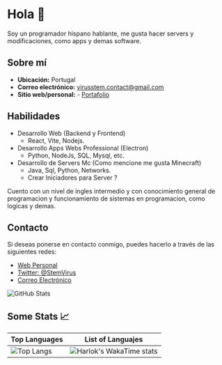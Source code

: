 # Hola 👋
Soy un programador hispano hablante, me gusta hacer servers y modificaciones, como apps y demas software.

## Sobre mí

- **Ubicación:** Portugal
- **Correo electrónico:** virusstem.contact@gmail.com
- **Sitio web/personal:** - [Portafolio](https://stemdev0110.github.io)

## Habilidades

- Desarrollo Web (Backend y Frontend)
  - React, Vite, Nodejs.
- Desarrollo Apps Webs Professional (Electron)
  - Python, NodeJs, SQL, Mysql, etc.
- Desarrollo de Servers Mc (Como mencione me gusta Minecraft)
  - Java, Sql, Python, Networks.
  - Crear Iniciadores para Server ?


Cuento con un nivel de ingles intermedio y con conocimiento general de programacion y funcionamiento de sistemas en programacion, como logicas y demas.

## Contacto

Si deseas ponerse en contacto conmigo, puedes hacerlo a través de las siguientes redes:

- [Web Personal](https://stemdev0110.github.io/contact)
- [Twitter: @StemVirus](https://twitter.com/StemVirus)
- [Correo Electrónico](mailto:virusstem.contact@gmail.com)

![GitHub Stats](https://github-readme-stats.vercel.app/api?username=StemDev0110&show_icons=true&theme=tokyonight)

## Some Stats 📈

| Top Languages | List of Languajes |
| ----- | -------- | 
| ![Top Langs](https://github-readme-stats.vercel.app/api/top-langs/?username=StemDev0110\&layout=donut-vertical&theme=tokyonight) | ![Harlok's WakaTime stats](https://github-readme-stats.vercel.app/api/wakatime?username=StemDev0110\&layout=compact&theme=tokyonight) |

<!--
**StemDev0110/StemDev0110** is a ✨ _special_ ✨ repository because its `README.md` (this file) appears on your GitHub profile.

Here are some ideas to get you started:

- 🔭 I’m currently working on ...
- 🌱 I’m currently learning ...
- 👯 I’m looking to collaborate on ...
- 🤔 I’m looking for help with ...
- 💬 Ask me about ...
- 📫 How to reach me: ...
- 😄 Pronouns: ...
- ⚡ Fun fact: ...
-->
